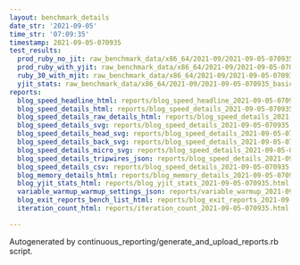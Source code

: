 ```yaml
---
layout: benchmark_details
date_str: '2021-09-05'
time_str: '07:09:35'
timestamp: 2021-09-05-070935
test_results:
  prod_ruby_no_jit: raw_benchmark_data/x86_64/2021-09/2021-09-05-070935_basic_benchmark_prod_ruby_no_jit.json
  prod_ruby_with_yjit: raw_benchmark_data/x86_64/2021-09/2021-09-05-070935_basic_benchmark_prod_ruby_with_yjit.json
  ruby_30_with_mjit: raw_benchmark_data/x86_64/2021-09/2021-09-05-070935_basic_benchmark_ruby_30_with_mjit.json
  yjit_stats: raw_benchmark_data/x86_64/2021-09/2021-09-05-070935_basic_benchmark_yjit_stats.json
reports:
  blog_speed_headline_html: reports/blog_speed_headline_2021-09-05-070935.html
  blog_speed_details_html: reports/blog_speed_details_2021-09-05-070935.html
  blog_speed_details_raw_details_html: reports/blog_speed_details_2021-09-05-070935.raw_details.html
  blog_speed_details_svg: reports/blog_speed_details_2021-09-05-070935.svg
  blog_speed_details_head_svg: reports/blog_speed_details_2021-09-05-070935.head.svg
  blog_speed_details_back_svg: reports/blog_speed_details_2021-09-05-070935.back.svg
  blog_speed_details_micro_svg: reports/blog_speed_details_2021-09-05-070935.micro.svg
  blog_speed_details_tripwires_json: reports/blog_speed_details_2021-09-05-070935.tripwires.json
  blog_speed_details_csv: reports/blog_speed_details_2021-09-05-070935.csv
  blog_memory_details_html: reports/blog_memory_details_2021-09-05-070935.html
  blog_yjit_stats_html: reports/blog_yjit_stats_2021-09-05-070935.html
  variable_warmup_warmup_settings_json: reports/variable_warmup_2021-09-05-070935.warmup_settings.json
  blog_exit_reports_bench_list_html: reports/blog_exit_reports_2021-09-05-070935.bench_list.html
  iteration_count_html: reports/iteration_count_2021-09-05-070935.html

---
```

Autogenerated by continuous_reporting/generate_and_upload_reports.rb script.
